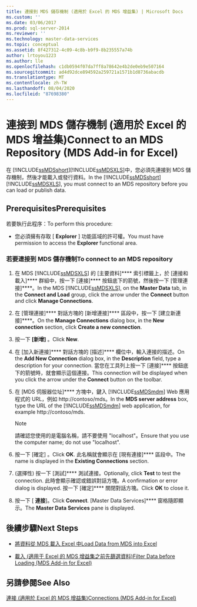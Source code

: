 ```yaml
---
title: 連接到 MDS 儲存機制 (適用於 Excel 的 MDS 增益集) | Microsoft Docs
ms.custom: ''
ms.date: 03/06/2017
ms.prod: sql-server-2014
ms.reviewer: ''
ms.technology: master-data-services
ms.topic: conceptual
ms.assetid: 8f427312-4c09-4c8b-b9f9-8b235557a74b
author: lrtoyou1223
ms.author: lle
ms.openlocfilehash: c1db0594f07da7ff8a78642e4b2de0eb9e507164
ms.sourcegitcommit: ad4d92dce894592a259721a1571b1d8736abacdb
ms.translationtype: MT
ms.contentlocale: zh-TW
ms.lasthandoff: 08/04/2020
ms.locfileid: "87698380"
---
```

# <a name="connect-to-an-mds-repository-mds-add-in-for-excel"></a><span data-ttu-id="8ed31-102">連接到 MDS 儲存機制 (適用於 Excel 的 MDS 增益集)</span><span class="sxs-lookup"><span data-stu-id="8ed31-102">Connect to an MDS Repository (MDS Add-in for Excel)</span></span>
  <span data-ttu-id="8ed31-103">在 [!INCLUDE[ssMDSshort](../../includes/ssmdsshort-md.md)][!INCLUDE[ssMDSXLS](../../includes/ssmdsxls-md.md)]中，您必須先連接到 MDS 儲存機制，然後才能載入或發行資料。</span><span class="sxs-lookup"><span data-stu-id="8ed31-103">In the [!INCLUDE[ssMDSshort](../../includes/ssmdsshort-md.md)][!INCLUDE[ssMDSXLS](../../includes/ssmdsxls-md.md)], you must connect to an MDS repository before you can load or publish data.</span></span>  
  
## <a name="prerequisites"></a><span data-ttu-id="8ed31-104">Prerequisites</span><span class="sxs-lookup"><span data-stu-id="8ed31-104">Prerequisites</span></span>  
 <span data-ttu-id="8ed31-105">若要執行此程序：</span><span class="sxs-lookup"><span data-stu-id="8ed31-105">To perform this procedure:</span></span>  
  
-   <span data-ttu-id="8ed31-106">您必須擁有存取 [ **Explorer** ] 功能區域的許可權。</span><span class="sxs-lookup"><span data-stu-id="8ed31-106">You must have permission to access the **Explorer** functional area.</span></span>  
  
### <a name="to-connect-to-an-mds-repository"></a><span data-ttu-id="8ed31-107">若要連接到 MDS 儲存機制</span><span class="sxs-lookup"><span data-stu-id="8ed31-107">To connect to an MDS repository</span></span>  
  
1.  <span data-ttu-id="8ed31-108">在 MDS [!INCLUDE[ssMDSXLS](../../includes/ssmdsxls-md.md)] 的 [主要資料]\*\*\*\* 索引標籤上，於 [連接和載入]\*\*\*\* 群組中，按一下 [連接]\*\*\*\* 按鈕底下的箭號，然後按一下 [管理連接]\*\*\*\*。</span><span class="sxs-lookup"><span data-stu-id="8ed31-108">In the MDS [!INCLUDE[ssMDSXLS](../../includes/ssmdsxls-md.md)], on the **Master Data** tab, in the **Connect and Load** group, click the arrow under the **Connect** button and click **Manage Connections**.</span></span>  
  
2.  <span data-ttu-id="8ed31-109">在 [管理連接]\*\*\*\* 對話方塊的 [新增連接]\*\*\*\* 區段中，按一下 [建立新連接]\*\*\*\*。</span><span class="sxs-lookup"><span data-stu-id="8ed31-109">On the **Manage Connections** dialog box, in the **New connection** section, click **Create a new connection**.</span></span>  
  
3.  <span data-ttu-id="8ed31-110">按一下 **[新增]** 。</span><span class="sxs-lookup"><span data-stu-id="8ed31-110">Click **New**.</span></span>  
  
4.  <span data-ttu-id="8ed31-111">在 [加入新連接]\*\*\*\* 對話方塊的 [描述]\*\*\*\* 欄位中，輸入連接的描述。</span><span class="sxs-lookup"><span data-stu-id="8ed31-111">On the **Add New Connection** dialog box, in the **Description** field, type a description for your connection.</span></span> <span data-ttu-id="8ed31-112">當您在工具列上按一下 [連接]\*\*\*\* 按鈕底下的箭號時，就會顯示這個連接。</span><span class="sxs-lookup"><span data-stu-id="8ed31-112">This connection will be displayed when you click the arrow under the **Connect** button on the toolbar.</span></span>  
  
5.  <span data-ttu-id="8ed31-113">在 [MDS 伺服器位址]\*\*\*\* 方塊中，鍵入 [!INCLUDE[ssMDSmdm](../../includes/ssmdsmdm-md.md)] Web 應用程式的 URL，例如 http://contoso/mds。</span><span class="sxs-lookup"><span data-stu-id="8ed31-113">In the **MDS server address** box, type the URL of the [!INCLUDE[ssMDSmdm](../../includes/ssmdsmdm-md.md)] web application, for example http://contoso/mds.</span></span>  
  
    > [!NOTE]  
    >  <span data-ttu-id="8ed31-114">請確認您使用的是電腦名稱，請不要使用 "localhost"。</span><span class="sxs-lookup"><span data-stu-id="8ed31-114">Ensure that you use the computer name; do not use "localhost".</span></span>  
  
6.  <span data-ttu-id="8ed31-115">按一下 [確定]  。</span><span class="sxs-lookup"><span data-stu-id="8ed31-115">Click **OK**.</span></span> <span data-ttu-id="8ed31-116">此名稱就會顯示在 [現有連接]\*\*\*\* 區段中。</span><span class="sxs-lookup"><span data-stu-id="8ed31-116">The name is displayed in the **Existing Connections** section.</span></span>  
  
7.  <span data-ttu-id="8ed31-117">(選擇性) 按一下 [測試]\*\*\*\* 測試連接。</span><span class="sxs-lookup"><span data-stu-id="8ed31-117">Optionally, click **Test** to test the connection.</span></span> <span data-ttu-id="8ed31-118">此時會顯示確認或錯誤對話方塊。</span><span class="sxs-lookup"><span data-stu-id="8ed31-118">A confirmation or error dialog is displayed.</span></span> <span data-ttu-id="8ed31-119">按一下 [確定]\*\*\*\* 關閉對話方塊。</span><span class="sxs-lookup"><span data-stu-id="8ed31-119">Click **OK** to close it.</span></span>  
  
8.  <span data-ttu-id="8ed31-120">按一下 [ **連接**]。</span><span class="sxs-lookup"><span data-stu-id="8ed31-120">Click **Connect**.</span></span> <span data-ttu-id="8ed31-121">[Master Data Services]\*\*\*\* 窗格隨即顯示。</span><span class="sxs-lookup"><span data-stu-id="8ed31-121">The **Master Data Services** pane is displayed.</span></span>  
  
## <a name="next-steps"></a><span data-ttu-id="8ed31-122">後續步驟</span><span class="sxs-lookup"><span data-stu-id="8ed31-122">Next Steps</span></span>  
  
-   [<span data-ttu-id="8ed31-123">將資料從 MDS 載入 Excel 中</span><span class="sxs-lookup"><span data-stu-id="8ed31-123">Load Data from MDS into Excel</span></span>](export-data-to-excel-from-master-data-services.md)  
  
-   [<span data-ttu-id="8ed31-124">載入 &#40;適用于 Excel 的 MDS 增益集之前先篩選資料&#41;</span><span class="sxs-lookup"><span data-stu-id="8ed31-124">Filter Data before Loading &#40;MDS Add-in for Excel&#41;</span></span>](filter-data-before-exporting-mds-add-in-for-excel.md)  
  
## <a name="see-also"></a><span data-ttu-id="8ed31-125">另請參閱</span><span class="sxs-lookup"><span data-stu-id="8ed31-125">See Also</span></span>  
 [<span data-ttu-id="8ed31-126">連接 &#40;適用於 Excel 的 MDS 增益集&#41;</span><span class="sxs-lookup"><span data-stu-id="8ed31-126">Connections &#40;MDS Add-in for Excel&#41;</span></span>](connections-mds-add-in-for-excel.md)  
  
  
